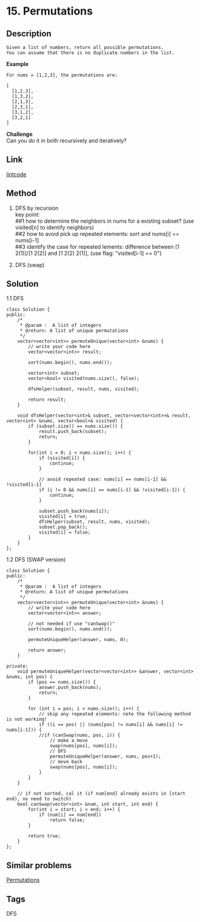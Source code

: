 # 15. Permutations

## Description
~~~
Given a list of numbers, return all possible permutations.
You can assume that there is no duplicate numbers in the list.
~~~

**Example**
```
For nums = [1,2,3], the permutations are:

[
  [1,2,3],
  [1,3,2],
  [2,1,3],
  [2,3,1],
  [3,1,2],
  [3,2,1]
]

```
**Challenge**  
Can you do it in both recursively and iteratively?

## Link
[lintcode](https://www.lintcode.com/problem/permutations-ii/)

## Method
1. DFS by recursion  
key point:   
##1 how to determine the neighbors in nums for a existing subset? (use visited[n] to identify neighbors)  
##2 how to avoid pick up repeated elements: sort and nums[i] == nums[i-1]  
##3 identify the case for repeated lements: difference between [1 2(1)]/[1 2(2)] and [1 2(2) 2(1)], (use flag: "visited[i-1] == 0")

2. DFS (swap)

## Solution
1.1 DFS
~~~
class Solution {
public:
    /*
     * @param :  A list of integers
     * @return: A list of unique permutations
     */
    vector<vector<int>> permuteUnique(vector<int> &nums) {
        // write your code here
        vector<vector<int>> result;

        sort(nums.begin(), nums.end());
        
        vector<int> subset;
        vector<bool> visited(nums.size(), false);
        
        dfsHelper(subset, result, nums, visited);
        
        return result;
    }
    
    void dfsHelper(vector<int>& subset, vector<vector<int>>& result, vector<int> &nums, vector<bool>& visited) {
        if (subset.size() == nums.size()) {
            result.push_back(subset);
            return;
        }
        
        for(int i = 0; i < nums.size(); i++) {
            if (visited[i]) {
                continue;
            }
            
            // avoid repeated case: nums[i] == nums[i-1] && !visited[i-1]       
            if (i != 0 && nums[i] == nums[i-1] && !visited[i-1]) {
                continue;
            }
            
            subset.push_back(nums[i]);
            visited[i] = true;
            dfsHelper(subset, result, nums, visited);
            subset.pop_back();
            visited[i] = false;
        }
    }
};
~~~


1.2 DFS (SWAP version)
~~~
class Solution {
public:
    /*
     * @param :  A list of integers
     * @return: A list of unique permutations
     */
    vector<vector<int>> permuteUnique(vector<int> &nums) {
        // write your code here
        vector<vector<int>> answer;
        
        // not needed if use "canSwap()"
        sort(nums.begin(), nums.end());
        
        permuteUniqueHelper(answer, nums, 0);
        
        return answer;
    }
    
private:
    void permuteUniqueHelper(vector<vector<int>> &answer, vector<int> &nums, int pos) {
        if (pos == nums.size()) {
            answer.push_back(nums);
            return;
        }
        
        for (int i = pos; i < nums.size(); i++) {
            // skip any repeated elements: note the following method is not working!
            if ((i == pos) || (nums[pos] != nums[i] && nums[i] != nums[i-1])) {
            //if (canSwap(nums, pos, i)) {
                // make a move
                swap(nums[pos], nums[i]);
                // DFS
                permuteUniqueHelper(answer, nums, pos+1);
                // move back
                swap(nums[pos], nums[i]);
            }
        }
    }
    
    // if not sorted, cal it (if num[end] already exists in [start end), no need to switch)
    bool canSwap(vector<int> &num, int start, int end) {
        for(int i = start; i < end; i++) {
            if (num[i] == num[end])
                return false;
        }
        
        return true;
    }
};
~~~

## Similar problems
[Permutations](https://www.lintcode.com/problem/permutations/)

## Tags
DFS  
